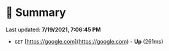 # 📖 Summary
Last updated: **7/19/2021, 7:06:45 PM**

- `GET` [https://google.com](https://google.com) - **Up** (261ms)
